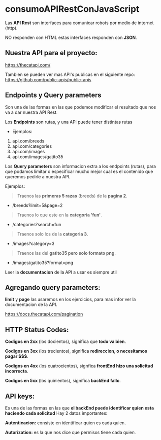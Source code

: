 # consumoAPIRestConJavaScript

Las **API Rest** son interfaces para comunicar robots por medio de internet (http). 

NO responden con HTML estas interfaces responden con **JSON**.

## Nuestra API para el proyecto: 

https://thecatapi.com/ 

Tambien se pueden ver mas API's publicas en el siguiente repo: 
https://github.com/public-apis/public-apis


## Endpoints y Query parameters 

Son una de las formas en las que podemos modificar el resultado que nos va a dar nuestra API Rest. 

Los **Endpoints** son rutas, y una API puede tener distintas rutas 

- Ejemplos: 

1. api.com/breeds 
2. api.com/categories
3. api.com/images
4. api.com/images/gatito35

Los **Query parameters** son informacion extra a los endpoints (rutas), para que podamos limitar o especificar mucho mejor cual es el contenido que queremos pedirle a nuestra API.

Ejemplos: 


> Traenos las **primeras 5 razas** (breeds) de la **pagina 2**.

- /breeds?limit=5&page=2

> Traenos lo que este en la **categoria 'fun'**.

- /categories?search=fun       

> Traenos solo los de la **categoria 3**.

- /images?category=3           

> Traenos las del **gatito35 pero solo formato png**.

- /images/gatito35?format=png  


Leer la **documentacion** de la API a usar es siempre util


## Agregando query parameters: 

**limit** y **page** las usaremos en los ejercicios, para mas infor ver la documentacion de la API.

https://docs.thecatapi.com/pagination


## HTTP Status Codes: 

**Codigos en 2xx** (los docientos), significa que **todo va bien**.

**Codigos en 3xx** (los trecientos), significa **redireccion, o necesitamos pagar $$$**.

**Codigos en 4xx** (los cuatrocientos), signfica **frontEnd hizo una solicitud incorrecta**.

**Codigos en 5xx** (los quinientos), significa **backEnd fallo**. 


## API keys: 

Es una de las formas en las que **el backEnd puede identificar quien esta haciendo cada solicitud**
Hay 2 datos importantes: 

**Autenticacion:** consiste en identificar quien es cada quien. 

**Autorization:** es la que nos dice que permisos tiene cada quien. 
